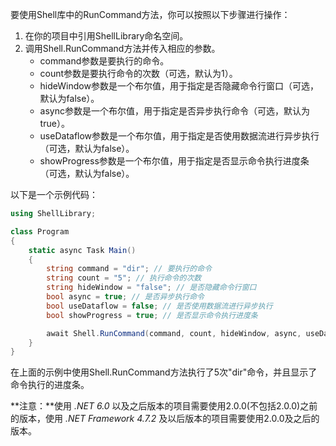 要使用Shell库中的RunCommand方法，你可以按照以下步骤进行操作：

1. 在你的项目中引用ShellLibrary命名空间。
2. 调用Shell.RunCommand方法并传入相应的参数。
   - command参数是要执行的命令。
   - count参数是要执行命令的次数（可选，默认为1）。
   - hideWindow参数是一个布尔值，用于指定是否隐藏命令行窗口（可选，默认为false）。
   - async参数是一个布尔值，用于指定是否异步执行命令（可选，默认为true）。
   - useDataflow参数是一个布尔值，用于指定是否使用数据流进行异步执行（可选，默认为false）。
   - showProgress参数是一个布尔值，用于指定是否显示命令执行进度条（可选，默认为false）。

以下是一个示例代码：

```csharp
using ShellLibrary;

class Program
{
    static async Task Main()
    {
        string command = "dir"; // 要执行的命令
        string count = "5"; // 执行命令的次数
        string hideWindow = "false"; // 是否隐藏命令行窗口
        bool async = true; // 是否异步执行命令
        bool useDataflow = false; // 是否使用数据流进行异步执行
        bool showProgress = true; // 是否显示命令执行进度条

        await Shell.RunCommand(command, count, hideWindow, async, useDataflow, showProgress);
    }
}
```

在上面的示例中使用Shell.RunCommand方法执行了5次"dir"命令，并且显示了命令执行的进度条。

**注意：**使用 *.NET 6.0* 以及之后版本的项目需要使用2.0.0(不包括2.0.0)之前的版本，使用 *.NET Framework 4.7.2* 及以后版本的项目需要使用2.0.0及之后的版本。
